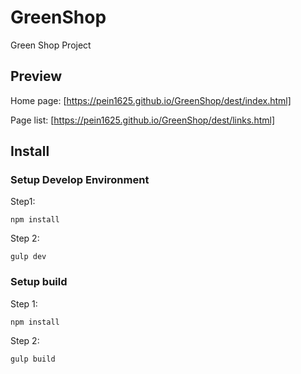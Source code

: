# GreenShop
Green Shop Project

## Preview
Home page: [https://pein1625.github.io/GreenShop/dest/index.html]

Page list: [https://pein1625.github.io/GreenShop/dest/links.html]

## Install
### Setup Develop Environment
Step1:
```
npm install
```

Step 2:
```
gulp dev
```

### Setup build
Step 1:
```
npm install
```

Step 2:
```
gulp build
```

